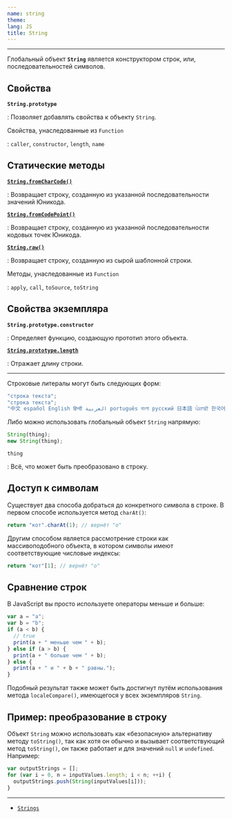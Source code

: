 ```yaml
---
name: string
theme:
lang: JS
title: String
---
```


---

Глобальный объект **`String`** является конструктором строк, или, последовательностей символов.

## Свойства

**`String.prototype`**

: Позволяет добавлять свойства к объекту `String`.

Свойства, унаследованные из `Function`

: `caller`, `constructor`, `length`, `name`

## Статические методы

**[`String.fromCharCode()`](/js/string/fromcharcode/)**

: Возвращает строку, созданную из указанной последовательности значений Юникода.

**[`String.fromCodePoint()`](/js/string/fromcodepoint/)**

: Возвращает строку, созданную из указанной последовательности кодовых точек Юникода.

**[`String.raw()`](/js/string/raw/)**

: Возвращает строку, созданную из сырой шаблонной строки.

Методы, унаследованные из `Function`

: `apply`, `call`, `toSource`, `toString`

## Свойства экземпляра

**`String.prototype.constructor`**

: Определяет функцию, создающую прототип этого объекта.

**[`String.prototype.length`](/js/string/length/)**

: Отражает длину строки.

---

Строковые литералы могут быть следующих форм:

```js
"строка текста";
"строка текста";
"中文 español English हिन्दी العربية português বাংলা русский 日本語 ਪੰਜਾਬੀ 한국어 தமிழ்";
```

Либо можно использовать глобальный объект `String` напрямую:

```js
String(thing);
new String(thing);
```

`thing`

: Всё, что может быть преобразовано в строку.

## Доступ к символам

Существует два способа добраться до конкретного символа в строке. В первом способе используется метод `charAt()`:

```js
return "кот".charAt(1); // вернёт "о"
```

Другим способом является рассмотрение строки как массивоподобного объекта, в котором символы имеют соответствующие числовые индексы:

```js
return "кот"[1]; // вернёт "о"
```

## Сравнение строк

В JavaScript вы просто используете операторы меньше и больше:

```js
var a = "a";
var b = "b";
if (a < b) {
  // true
  print(a + " меньше чем " + b);
} else if (a > b) {
  print(a + " больше чем " + b);
} else {
  print(a + " и " + b + " равны.");
}
```

Подобный результат также может быть достигнут путём использования метода `localeCompare()`, имеющегося у всех экземпляров `String`.

## Пример: преобразование в строку

Объект `String` можно использовать как «безопасную» альтернативу методу `toString()`, так как хотя он обычно и вызывает соответствующий метод `toString()`, он также работает и для значений `null` и `undefined`. Например:

```js
var outputStrings = [];
for (var i = 0, n = inputValues.length; i < n; ++i) {
  outputStrings.push(String(inputValues[i]));
}
```

---

- [`Strings`](https://developer.mozilla.org/ru/docs/Web/JavaScript/Reference/Global_Objects/String)
